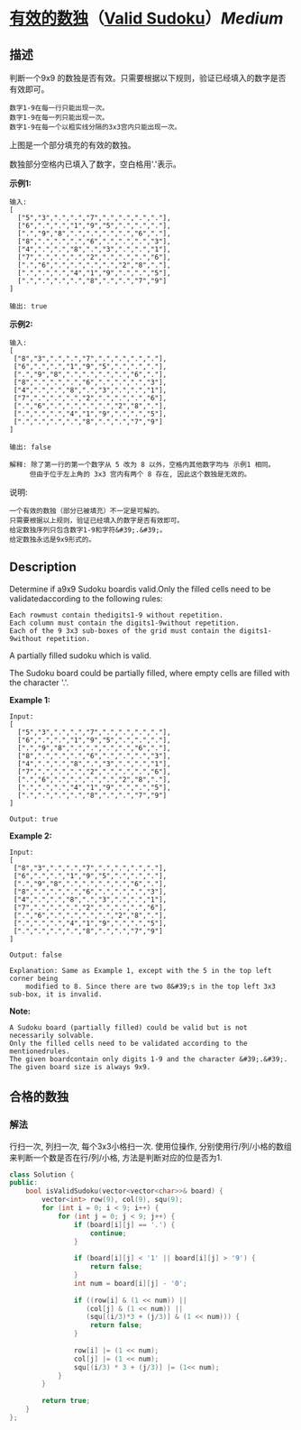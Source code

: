 # [有效的数独](https://leetcode-cn.com/problems/valid-sudoku)（[Valid Sudoku](https://leetcode.com/problems/valid-sudoku)）*Medium*
## 描述
判断一个9x9 的数独是否有效。只需要根据以下规则，验证已经填入的数字是否有效即可。


	数字1-9在每一行只能出现一次。
	数字1-9在每一列只能出现一次。
	数字1-9在每一个以粗实线分隔的3x3宫内只能出现一次。




上图是一个部分填充的有效的数独。

数独部分空格内已填入了数字，空白格用&#39;.&#39;表示。

**示例1:**
```
输入:
[
  ["5","3",".",".","7",".",".",".","."],
  ["6",".",".","1","9","5",".",".","."],
  [".","9","8",".",".",".",".","6","."],
  ["8",".",".",".","6",".",".",".","3"],
  ["4",".",".","8",".","3",".",".","1"],
  ["7",".",".",".","2",".",".",".","6"],
  [".","6",".",".",".",".","2","8","."],
  [".",".",".","4","1","9",".",".","5"],
  [".",".",".",".","8",".",".","7","9"]
]

输出: true
```


**示例2:**
```
输入:
[
 ["8","3",".",".","7",".",".",".","."],
 ["6",".",".","1","9","5",".",".","."],
 [".","9","8",".",".",".",".","6","."],
 ["8",".",".",".","6",".",".",".","3"],
 ["4",".",".","8",".","3",".",".","1"],
 ["7",".",".",".","2",".",".",".","6"],
 [".","6",".",".",".",".","2","8","."],
 [".",".",".","4","1","9",".",".","5"],
 [".",".",".",".","8",".",".","7","9"]
]

输出: false

解释: 除了第一行的第一个数字从 5 改为 8 以外，空格内其他数字均与 示例1 相同。
     但由于位于左上角的 3x3 宫内有两个 8 存在, 因此这个数独是无效的。
```

说明:


	一个有效的数独（部分已被填充）不一定是可解的。
	只需要根据以上规则，验证已经填入的数字是否有效即可。
	给定数独序列只包含数字1-9和字符&#39;.&#39;。
	给定数独永远是9x9形式的。

## Description
Determine if a9x9 Sudoku boardis valid.Only the filled cells need to be validatedaccording to the following rules:


	Each rowmust contain thedigits1-9 without repetition.
	Each column must contain the digits1-9without repetition.
	Each of the 9 3x3 sub-boxes of the grid must contain the digits1-9without repetition.



A partially filled sudoku which is valid.

The Sudoku board could be partially filled, where empty cells are filled with the character &#39;.&#39;.

**Example 1:**
```
Input:
[
  ["5","3",".",".","7",".",".",".","."],
  ["6",".",".","1","9","5",".",".","."],
  [".","9","8",".",".",".",".","6","."],
  ["8",".",".",".","6",".",".",".","3"],
  ["4",".",".","8",".","3",".",".","1"],
  ["7",".",".",".","2",".",".",".","6"],
  [".","6",".",".",".",".","2","8","."],
  [".",".",".","4","1","9",".",".","5"],
  [".",".",".",".","8",".",".","7","9"]
]

Output: true
```


**Example 2:**
```
Input:
[
 ["8","3",".",".","7",".",".",".","."],
 ["6",".",".","1","9","5",".",".","."],
 [".","9","8",".",".",".",".","6","."],
 ["8",".",".",".","6",".",".",".","3"],
 ["4",".",".","8",".","3",".",".","1"],
 ["7",".",".",".","2",".",".",".","6"],
 [".","6",".",".",".",".","2","8","."],
 [".",".",".","4","1","9",".",".","5"],
 [".",".",".",".","8",".",".","7","9"]
]

Output: false

Explanation: Same as Example 1, except with the 5 in the top left corner being 
    modified to 8. Since there are two 8&#39;s in the top left 3x3 sub-box, it is invalid.
```
**Note:**

	A Sudoku board (partially filled) could be valid but is not necessarily solvable.
	Only the filled cells need to be validated according to the mentionedrules.
	The given boardcontain only digits 1-9 and the character &#39;.&#39;.
	The given board size is always 9x9.



## 合格的数独
### 解法
行扫一次, 列扫一次, 每个3x3小格扫一次. 使用位操作, 分别使用行/列/小格的数组来判断一个数是否在行/列/小格, 方法是判断对应的位是否为1.
```c++
class Solution {
public:
    bool isValidSudoku(vector<vector<char>>& board) {
        vector<int> row(9), col(9), squ(9);
        for (int i = 0; i < 9; i++) {
            for (int j = 0; j < 9; j++) {
                if (board[i][j] == '.') {
                    continue;
                }
                
                if (board[i][j] < '1' || board[i][j] > '9') {
                    return false;
                }
                int num = board[i][j] - '0';
                
                if ((row[i] & (1 << num)) ||
                   (col[j] & (1 << num)) ||
                   (squ[(i/3)*3 + (j/3)] & (1 << num))) {
                    return false;
                }
                
                row[i] |= (1 << num);
                col[j] |= (1 << num);
                squ[(i/3) * 3 + (j/3)] |= (1<< num);
            }
        }
        
        return true;
    }
};
```